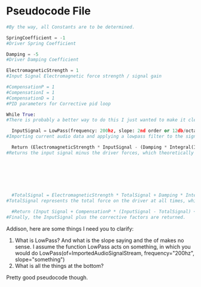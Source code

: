 # Pseudocode File

```python
#By the way, all Constants are to be determined.

SpringCoefficient = -1
#Driver Spring Coefficient

Damping = -5
#Driver Damping Coefficient

ElectromagneticStrength = 1
#Input Signal Electromagnetic force strength / signal gain

#CompensationP = 1
#CompensationI = 1
#CompensationD = 1
#PID parameters for Corrective pid loop

While True:
#There is probably a better way to do this I just wanted to make it clear that this is a forever repeating loop.

  InputSignal = LowPass(frequency: 200hz, slope: 2nd order or 12db/octave) of (Imported Audio Signal Stream)
#Importing current audio data and applying a lowpass filter to the signal

  Return (ElectromagneticStrength * InputSignal - (Damping * Integral(InputSignal) + SpringCoefficient * Integral^2(InputSignal))
#Returns the input signal minus the driver forces, which theoretically creates a total net force on the driver that is proportional to InputSignal







  #TotalSignal = ElectromagneticStrength * TotalSignal + Damping * Integral(Total Signal) + SpringCoefficient * Integral^2(Total Signal) +   CompensationP * (InputSignal - TotalSignal) + CompensationI * Integral(InputSignal - TotalSignal) + CompensationI * Derivative(InputSignal - TotalSignal)
#TotalSignal represents the total force on the driver at all times, which is ideally equal to InputSignal. The terms with ElectromagneticStrength, Damping, and SpringCoefficient represent the forces that create the resonant properties of the driver. The "Compensation" terms are the agressive, corrective PID loop that attempts to force TotalSignal to equal InputSignal. I assumed that you would know the most efficient way to calculate derivatives and integrals of a data stream, so I didn't try to approximate them.
  
  #Return (Input Signal + CompensationP * (InputSignal - TotalSignal) + CompensationI * Integral(InputSignal - TotalSignal) + CompensationI * Derivative(InputSignal - TotalSignal))
#Finally, the InputSignal plus the corrective factors are returned.
```
Addison, here are some things I need you to clarify:
1. What is LowPass? And what is the slope saying and the of makes no sense. I assume the function LowPass acts on something, in which you would do LowPass(of=ImportedAudioSignalStream, frequency="200hz", slope="something")
2. What is all the things at the bottom?

Pretty good pseudocode though.
